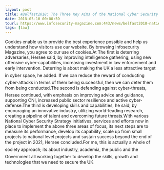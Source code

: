 ```yaml
---
layout: post
title: #Belfast2018: The Three Key Aims of the National Cyber Security Strategy
date: 2018-05-10 00:00:59
tourl: https://www.infosecurity-magazine.com:443/news/belfast2018-national-cyber/
tags: [law]
---
```

Cookies enable us to provide the best experience possible and help us understand how visitors use our website. By browsing Infosecurity Magazine, you agree to our use of cookies.At The first is deterring adversaries, Hersee said, by improving intelligence gathering, using new offensive cyber-capabilities, increasing investment in law enforcement and early intervention. Deterring is about making the UK a less attractive target in cyber space, he added. If we can reduce the reward of conducting cyber-attacks in terms of them being successful, then we can deter them from being conducted.The second is defending against cyber-threats, Hersee continued, with emphasis on improving advice and guidance, supporting CNI, increased public sector resilience and active cyber-defense.The third is developing skills and capabilities, he said, by encouraging an innovative industry, utilizing world-leading research, creating a pipeline of talent and overcoming future threats.With various National Cyber Security Strategy initiatives, services and efforts now in place to implement the above three areas of focus, its next steps are to measure its performance, develop its capability, scale up from small projects to national level projects and sustain success beyond the end of the project in 2021, Hersee concluded.For me, this is actually a whole of society approach; its about industry, academia, the public and the Government all working together to develop the skills, growth and technologies that we need to secure the UK.